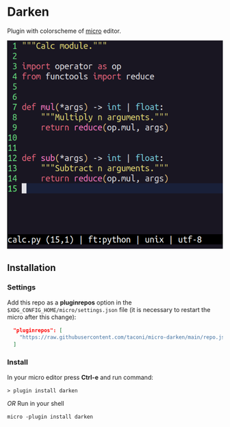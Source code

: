 # Darken
Plugin with colorscheme of [micro](https://micro-editor.github.io/) editor.


![Demo](assets/darken.png)

## Installation

### Settings

Add this repo as a **pluginrepos** option in the `$XDG_CONFIG_HOME/micro/settings.json` file (it is necessary to restart the micro after this change):

```json title="~/.config/micro/settings.json"
  "pluginrepos": [
    "https://raw.githubusercontent.com/taconi/micro-darken/main/repo.json"
  ]
```

### Install

In your micro editor press **Ctrl-e** and run command:

```
> plugin install darken
```

*OR* Run in your shell

```shell
micro -plugin install darken
```